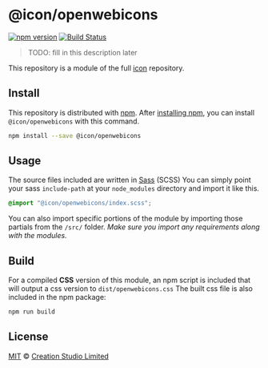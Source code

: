 # @icon/openwebicons

[![npm version](https://img.shields.io/npm/v/@icon/openwebicons.svg)](https://www.npmjs.org/package/@icon/openwebicons)
[![Build Status](https://travis-ci.org/icon/icon.svg?branch=master)](https://travis-ci.org/icon/icon)

> TODO: fill in this description later

This repository is a module of the full [icon][icon] repository.

## Install

This repository is distributed with [npm]. After [installing npm][install-npm], you can install `@icon/openwebicons` with this command.

```bash
npm install --save @icon/openwebicons
```

## Usage

The source files included are written in [Sass][sass] (SCSS) You can simply point your sass `include-path` at your `node_modules` directory and import it like this.

```scss
@import "@icon/openwebicons/index.scss";
```

You can also import specific portions of the module by importing those partials from the `/src/` folder. _Make sure you import any requirements along with the modules._

## Build

For a compiled **CSS** version of this module, an npm script is included that will output a css version to `dist/openwebicons.css` The built css file is also included in the npm package:

```bash
npm run build
```

## License

[MIT](./LICENSE) &copy; [Creation Studio Limited](https://creationstudio.com/)

[icon]: https://github.com/icon/icon
[docs]: http://icon.github.io/
[npm]: https://www.npmjs.com/
[install-npm]: https://docs.npmjs.com/getting-started/installing-node
[sass]: http://sass-lang.com/
